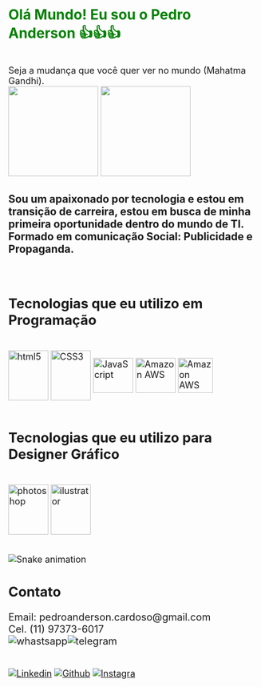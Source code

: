 <h1><class style="color:green"> Olá Mundo! Eu sou o Pedro Anderson 👍👍👍</h1></br>
<div style="font-size: 18px">
Seja a mudança que você quer ver no mundo (Mahatma Gandhi).</br>
    
<img height="180em" src="https://github-readme-stats.vercel.app/api?username=Pkamuy&show_icons=true&theme=merko">
<img height="180em" src="https://github-readme-stats.vercel.app/api/top-langs/?username=Pkamuy&show_icons=true&theme=merko">

<h3>Sou um apaixonado por tecnologia e estou em transição de carreira, estou em busca de minha primeira oportunidade dentro do mundo de TI.
Formado em comunicação Social: Publicidade e Propaganda.</h3></br>

<h2>Tecnologias que eu utilizo em Programação </h2>

<div style="display: inline_block"><br/>
    <img align="center" alt="html5" height="100" width="80" src="https://cdn.jsdelivr.net/gh/devicons/devicon/icons/html5/html5-original-wordmark.svg" />
    <img align="center" alt="CSS3" height="100" width="80" src="https://cdn.jsdelivr.net/gh/devicons/devicon/icons/css3/css3-original-wordmark.svg" />
    <img align="center" alt="JavaScript" height="70" width="80" src="https://cdn.jsdelivr.net/gh/devicons/devicon/icons/javascript/javascript-original.svg" />
    <img align="center" alt="Amazon AWS" height="70" width="80" src="https://cdn.jsdelivr.net/gh/devicons/devicon/icons/git/git-original.svg" />
    <img align="center" alt="Amazon AWS" height="70" width="" src="https://img.shields.io/badge/Amazon_AWS-232F3E?style=for-the-badge&logo=amazon-aws&logoColor=white" /><br/><br/>
</div>

<h2> Tecnologias que eu utilizo para Designer Gráfico </h2>
<div style="display: inline_block"><br/>
    <img align="center" alt="photoshop" height="100" width="80" src="https://cdn.jsdelivr.net/gh/devicons/devicon/icons/photoshop/photoshop-plain.svg" />
    <img align="center" alt="ilustrator" height="100" width="80" src="https://cdn.jsdelivr.net/gh/devicons/devicon/icons/illustrator/illustrator-plain.svg" />
    <br/><br/>
    </div>

![Snake animation](https://github.com/Pkamuy/Pkamuy/blob/output/github-contribution-grid-snake.svg)

<h2> Contato </h2>
<div style="font-size: 20px">
Email: pedroanderson.cardoso@gmail.com<br/>
Cel. (11) 97373-6017 </br>
<img align="center" alt="whastsapp" src="https://img.shields.io/badge/WhatsApp-25D366?style=for-the-badge&logo=whatsapp&logoColor=white" /><img align="center" alt="telegram" src="https://img.shields.io/badge/Telegram-2CA5E0?style=for-the-badge&logo=telegram&logoColor=white" /><br/><br/>
</div>

[![Linkedin](https://img.shields.io/badge/LinkedIn-0077B5?style=for-the-badge&logo=linkedin&logoColor=white)](https://www.linkedin.com/in/pedro-a-d-cardoso/)
[![Github](https://img.shields.io/badge/GitHub-100000?style=for-the-badge&logo=github&logoColor=white)](https://github.com/Pkamuy)
[![Instagra](https://img.shields.io/badge/Instagram-E4405F?style=for-the-badge&logo=instagram&logoColor=white)](https://instagram.com/pkamuy?utm_medium=ccopy_link)


</div>
